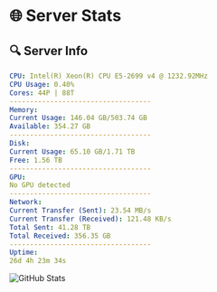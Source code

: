 # 🌐 Server Stats
## 🔍 Server Info
```yaml
CPU: Intel(R) Xeon(R) CPU E5-2699 v4 @ 1232.92MHz
CPU Usage: 0.40%
Cores: 44P | 88T
-----------------------------------
Memory:
Current Usage: 146.04 GB/503.74 GB
Available: 354.27 GB
-----------------------------------
Disk:
Current Usage: 65.10 GB/1.71 TB
Free: 1.56 TB
-----------------------------------
GPU:
No GPU detected
-----------------------------------
Network:
Current Transfer (Sent): 23.54 MB/s
Current Transfer (Received): 121.48 KB/s
Total Sent: 41.28 TB
Total Received: 356.35 GB
-----------------------------------
Uptime:
26d 4h 23m 34s
```
![GitHub Stats](https://img.shields.io/badge/Updated-2025-04-03_01:46:23-blue)
